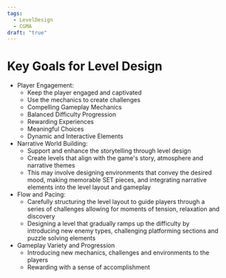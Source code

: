 ```yaml
---
tags:
  - LevelDesign
  - CGMA
draft: "true"
---
```

# Key Goals for Level Design
- Player Engagement:
	- Keep the player engaged and captivated
	- Use the mechanics to create challenges
	- Compelling Gameplay Mechanics
	- Balanced Difficulty Progression
	- Rewarding Experiences
	- Meaningful Choices
	- Dynamic and Interactive Elements
- Narrative World Building:
	- Support and enhance the storytelling through level design
	- Create levels that align with the game's story, atmosphere and narrative themes
	- This may involve designing environments that convey the desired mood, making memorable SET pieces, and integrating narrative elements into the level layout and gameplay
- Flow and Pacing:
	- Carefully structuring the level layout to guide players through a series of challenges allowing for moments of tension, relaxation and discovery
	- Designing a level that gradually ramps up the difficulty by introducing new enemy types, challenging platforming sections and puzzle solving elements
- Gameplay Variety and Progression
	- Introducing new mechanics, challenges and environments to the players
	- Rewarding with a sense of accomplishment 